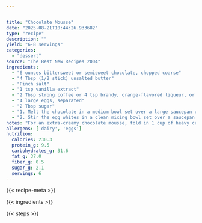 ```yaml
---


title: "Chocolate Mousse"
date: "2025-08-21T10:44:26.933682"
type: "recipe"
description: ""
yield: "6-8 servings"
categories:
  - "dessert"
source: "The Best New Recipes 2004"
ingredients:
  - "6 ounces bittersweet or semisweet chocolate, chopped coarse"
  - "4 Tbsp (1/2 stick) unsalted butter"
  - "Pinch salt"
  - "1 tsp vanilla extract"
  - "2 Tbsp strong coffee or 4 tsp brandy, orange-flavored liqueur, or light rum"
  - "4 large eggs, separated"
  - "2 Tbsp sugar"
  - "1. Melt the chocolate in a medium bowl set over a large saucepan of barely simmering water or in an uncovered Pyrex measuring cup microwaved at 50 percent power for 3 minutes, stirring once at the 2-minute mark. Whisk the butter into the melted chocolate, 1 Tbsp at a time. Stir in the salt, vanilla, and coffee until completely incorporated. Whisk in the yolks, one at a time, making sure that each is fully incorporated before adding the next; set the mixture aside."
  - "2. Stir the egg whites in a clean mixing bowl set over a saucepan of hot water until slightly warm, 1 to 2 minutes; remove the bowl from the saucepan. Beat with an electric mixer set at medium speed until soft peaks form. Raise the mixer speed to high and slowly add the sugar; beat to soft peaks. Whisk a quarter of the beaten whites into the chocolate mixture to lighten it, then gently fold in the remaining whites."
notes: "For an extra-creamy chocolate mousse, fold in 1 cup of heavy cream that's been whipped (instead of the 1/2 cup called for below). Make this mousse at least 2 hours before you wish to serve it to let the flavors develop, but serve it within 24 hours because the flavor and texture will begin to deteriorate."
allergens: ['dairy', 'eggs']
nutrition:
  calories: 230.3
  protein_g: 9.5
  carbohydrates_g: 31.6
  fat_g: 37.0
  fiber_g: 0.5
  sugar_g: 2.1
  servings: 6
---
```


{{< recipe-meta >}}

{{< ingredients >}}

{{< steps >}}
